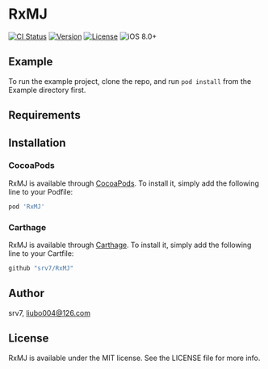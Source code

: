 # RxMJ

[![CI Status](https://img.shields.io/travis/srv7/RxMJ.svg?style=flat)](https://travis-ci.org/srv7/RxMJ)
[![Version](https://img.shields.io/cocoapods/v/RxMJ.svg?style=flat)](https://cocoapods.org/pods/RxMJ)
[![License](https://img.shields.io/cocoapods/l/RxMJ.svg?style=flat)](https://cocoapods.org/pods/RxMJ)
![iOS 8.0+](https://img.shields.io/badge/iOS-8.0%2B-blue.svg)

## Example

To run the example project, clone the repo, and run `pod install` from the Example directory first.

## Requirements

## Installation

### CocoaPods

RxMJ is available through [CocoaPods](https://cocoapods.org). To install
it, simply add the following line to your Podfile:

```ruby
pod 'RxMJ'
```

### Carthage

RxMJ is available through [Carthage](https://github.com/Carthage/Carthage). To install
it, simply add the following line to your Cartfile:

```ruby
github "srv7/RxMJ"
```

## Author

srv7, liubo004@126.com

## License

RxMJ is available under the MIT license. See the LICENSE file for more info.
